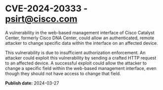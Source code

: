 # CVE-2024-20333 - psirt@cisco.com

A vulnerability in the web-based management interface of Cisco Catalyst Center, formerly Cisco DNA Center, could allow an authenticated, remote attacker to change specific data within the interface on an affected device.
 This vulnerability is due to insufficient authorization enforcement. An attacker could exploit this vulnerability by sending a crafted HTTP request to an affected device. A successful exploit could allow the attacker to change a specific field within the web-based management interface, even though they should not have access to change that field.

**Publish date:** 2024-03-27
